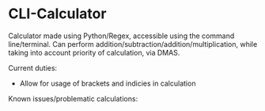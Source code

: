 # CLI-Calculator
Calculator made using Python/Regex, accessible using the command line/terminal.
Can perform addition/subtraction/addition/multiplication, while taking into account priority of calculation, via DMAS.

Current duties:
- Allow for usage of brackets and indicies in calculation


Known issues/problematic calculations:


